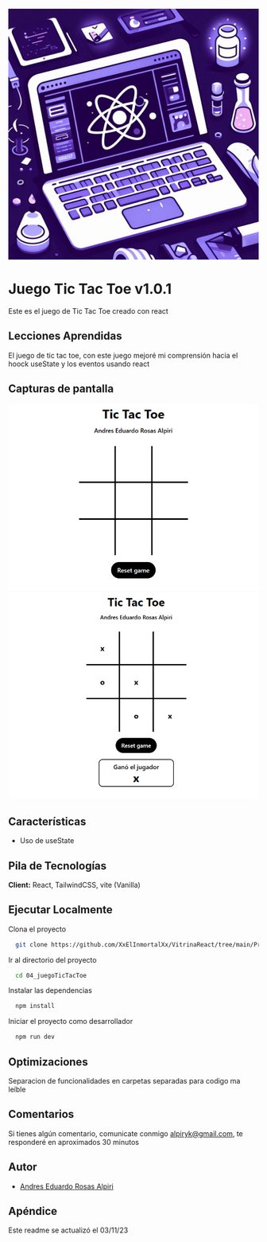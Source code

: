 ![Logo](../../logovitrinareact.jpg)


# Juego Tic Tac Toe v1.0.1

Este es el juego de Tic Tac Toe creado con react

## Lecciones Aprendidas

El juego de tic tac toe, con este juego mejoré mi comprensión hacia el hoock useState y los eventos usando react 

## Capturas de pantalla

![App Screenshot](./sourceReadme/tictactoe.png 'gatito generado 1')
![App Screenshot](./sourceReadme/tictactoe2.png 'gatito generado 2')


## Características

- Uso de useState


## Pila de Tecnologías

**Client:** React, TailwindCSS, vite (Vanilla)

## Ejecutar Localmente

Clona el proyecto

```bash
  git clone https://github.com/XxElInmortalXx/VitrinaReact/tree/main/Proyectos/04_juegoTicTacToe
```

Ir al directorio del proyecto

```bash
  cd 04_juegoTicTacToe
```

Instalar las dependencias

```bash
  npm install
```

Iniciar el proyecto como desarrollador

```bash
  npm run dev
```

## Optimizaciones

Separacion de funcionalidades en carpetas separadas para codigo ma leíble

## Comentarios

Si tienes algún comentario, comunicate conmigo alpiryk@gmail.com, te responderé en aproximados 30 minutos

## Autor

- [Andres Eduardo Rosas Alpiri](https://github.com/XxElInmortalXx)

## Apéndice

Este readme se actualizó el 03/11/23
